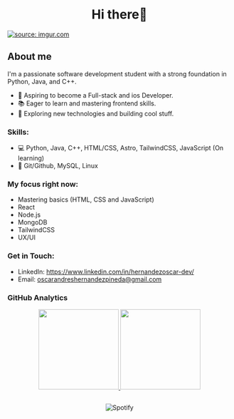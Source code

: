 <div align="center">
<h1 align="center">Hi there👋</h1>
</div>
  <a href="https://imgur.com/D5na0Wy"><img src="https://i.imgur.com/D5na0Wy.png" title="source: imgur.com" /></a>

## About me

I'm a passionate software development student with a strong foundation in Python, Java, and C++.
-  💼 Aspiring to become a Full-stack and ios Developer.
-  📚 Eager to learn and mastering frontend skills.
-  🚀 Exploring new technologies and building cool stuff.

### Skills:
- 💻 Python, Java, C++, HTML/CSS, Astro, TailwindCSS, JavaScript (On learning)
- 🔎 Git/Github, MySQL, Linux

### My focus right now:
- Mastering basics (HTML, CSS and JavaScript)
- React
- Node.js
- MongoDB
- TailwindCSS
- UX/UI

### Get in Touch:
- LinkedIn: https://www.linkedin.com/in/hernandezoscar-dev/
- Email: oscarandreshernandezpineda@gmail.com

### GitHub Analytics
<p align="center">
<a href="https://github.com/Gothsec">
  <img height="180em" src="https://github-readme-stats-eight-theta.vercel.app/api?username=Gothsec&show_icons=true&theme=algolia&include_all_commits=true&count_private=true"/>
  <img height="180em" src="https://github-readme-stats-eight-theta.vercel.app/api/top-langs/?username=Gothsec&layout=compact&langs_count=8&theme=algolia"/> </a>
</p>

##

<div align="center">
  <img src="https://spotify-recently-played-readme.vercel.app/api?user=31x76ixjnp73ocuv2xneztyolk4a&count=3&width=660px" alt="Spotify">
</div>
